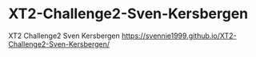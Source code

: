 # XT2-Challenge2-Sven-Kersbergen
XT2 Challenge2 Sven Kersbergen
https://svennie1999.github.io/XT2-Challenge2-Sven-Kersbergen/
